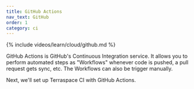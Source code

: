 ```yaml
---
title: GitHub Actions
nav_text: GitHub
order: 1
category: ci
---
```


{% include videos/learn/cloud/github.md %}

GitHub Actions is GitHub's Continuous Integration service. It allows you to perform automated steps as "Workflows" whenever code is pushed, a pull request gets sync, etc. The Workflows can also be trigger manually.

Next, we'll set up Terraspace CI with GitHub Actions.
